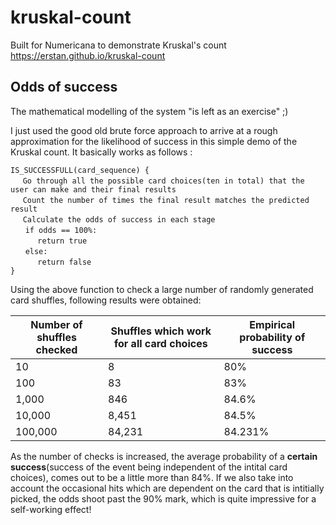 # kruskal-count
Built for Numericana to demonstrate Kruskal's count
<https://erstan.github.io/kruskal-count>

## Odds of success

The mathematical modelling of the system "is left as an exercise" ;)
  
I just used the good old brute force approach to arrive at a rough approximation for the likelihood of success in this simple demo of the Kruskal count. It basically works as follows :
  
`IS_SUCCESSFULL(card_sequence) {`<br>
   &nbsp;&nbsp;&nbsp;&nbsp;&nbsp;`Go through all the possible card choices(ten in total) that the user can make and their final results`<br>
   &nbsp;&nbsp;&nbsp;&nbsp;&nbsp;`Count the number of times the final result matches the predicted result`<br>
   &nbsp;&nbsp;&nbsp;&nbsp;&nbsp;`Calculate the odds of success in each stage`<br>
  &nbsp;&nbsp;&nbsp;&nbsp;&nbsp; `if odds == 100%: `<br>
  &nbsp;&nbsp;&nbsp;&nbsp;&nbsp;&nbsp;&nbsp;&nbsp;&nbsp;&nbsp; `return true`<br>
  &nbsp;&nbsp;&nbsp;&nbsp;&nbsp; `else:`<br>
  &nbsp;&nbsp;&nbsp;&nbsp;&nbsp;&nbsp;&nbsp;&nbsp;&nbsp;&nbsp; `return false`<br>
 `}`
 
Using the above function to check a large number of randomly generated card shuffles, following results were obtained: 
  
  <table>
    <thead><th>Number of shuffles checked</th><th>Shuffles which work for all card choices</th><th>Empirical probability of success</th></thead>
    <tbody>
      <tr><td>10</td><td>8</td><td>80%</td></tr>
      <tr><td>100</td><td>83</td><td>83%</td></tr>
      <tr><td>1,000</td><td>846</td><td>84.6%</td></tr>
      <tr><td>10,000</td><td>8,451</td><td>84.5%</td></tr>
      <tr><td>100,000</td><td>84,231</td><td>84.231%</td></tr>
    </tbody>
  </table>
  
  As the number of checks is increased, the average probability of a <b>certain success</b>(success of the event being independent of the intital card choices), comes out to be a little more than 84%. If we also take into account the occasional hits which are dependent on the card that is intitially picked, the odds shoot past the 90% mark, which is quite impressive for a self-working effect!
  
